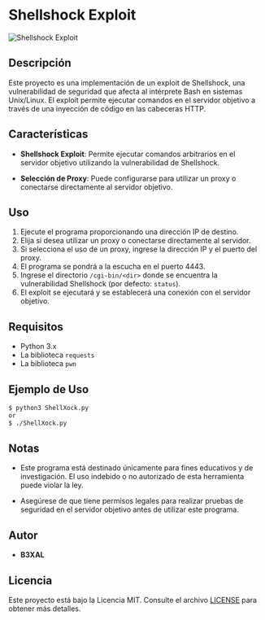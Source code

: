 # Shellshock Exploit

![Shellshock Exploit](https://img.shields.io/badge/Shellshock%20Exploit-v1.0-brightgreen)

## Descripción

Este proyecto es una implementación de un exploit de Shellshock, una vulnerabilidad de seguridad que afecta al intérprete Bash en sistemas Unix/Linux. El exploit permite ejecutar comandos en el servidor objetivo a través de una inyección de código en las cabeceras HTTP.

## Características

- **Shellshock Exploit**: Permite ejecutar comandos arbitrarios en el servidor objetivo utilizando la vulnerabilidad de Shellshock.

- **Selección de Proxy**: Puede configurarse para utilizar un proxy o conectarse directamente al servidor objetivo.

## Uso

1. Ejecute el programa proporcionando una dirección IP de destino.
2. Elija si desea utilizar un proxy o conectarse directamente al servidor.
3. Si selecciona el uso de un proxy, ingrese la dirección IP y el puerto del proxy.
4. El programa se pondrá a la escucha en el puerto 4443.
5. Ingrese el directorio `/cgi-bin/<dir>` donde se encuentra la vulnerabilidad Shellshock (por defecto: `status`).
6. El exploit se ejecutará y se establecerá una conexión con el servidor objetivo.

## Requisitos

- Python 3.x
- La biblioteca `requests`
- La biblioteca `pwn`

## Ejemplo de Uso

```bash
$ python3 ShellXock.py
or
$ ./ShellXock.py
```

## Notas

- Este programa está destinado únicamente para fines educativos y de investigación. El uso indebido o no autorizado de esta herramienta puede violar la ley.

- Asegúrese de que tiene permisos legales para realizar pruebas de seguridad en el servidor objetivo antes de utilizar este programa.


## Autor

- **B3XAL**


## Licencia

Este proyecto está bajo la Licencia MIT. Consulte el archivo [LICENSE](LICENSE) para obtener más detalles.


